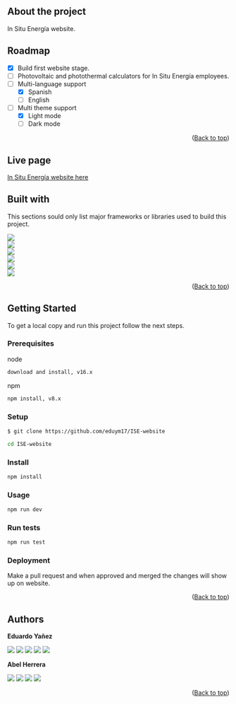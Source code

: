 ## About the project

In Situ Energía website.

## Roadmap

- [x] Build first website stage.
- [ ] Photovoltaic and photothermal calculators for In Situ Energía employees.
- [ ] Multi-language support
     - [x] Spanish
     - [ ] English
- [ ] Multi theme support
     - [x] Light mode
     - [ ] Dark mode

<p align="right">(<a href="#top">Back to top</a>)</p>

## Live page

[In Situ Energía website here](https://www.in-situ.com.mx)

## Built with

This sections sould only list major frameworks or libraries used to build this project.

[<img src="https://img.shields.io/badge/reactjs-%2320232a.svg?style=for-the-badge&logo=react&logoColor=%2361DAFB" />][ReactJS] <br/>
[<img src="https://img.shields.io/badge/redux-%23593d88.svg?style=for-the-badge&logo=redux&logoColor=white" />][ReduxJS] <br/>
[<img src="https://img.shields.io/badge/tailwindcss-%2338B2AC.svg?style=for-the-badge&logo=tailwind-css&logoColor=white" />][TailwindCSS] <br/>
[<img src="https://img.shields.io/badge/Vite-bd34fe?style=for-the-badge&logo=vite&logoColor=white" />][ViteJS] <br/>
[<img src="https://img.shields.io/badge/Node.js-43853D?style=for-the-badge&logo=node.js&logoColor=white" />][NodeJS] <br/>
[<img src="https://img.shields.io/badge/MongoDB-4EA94B?style=for-the-badge&logo=mongodb&logoColor=white" />][MongoDB] <br/>

[ReactJS]: https://reactjs.org/
[ReduxJS]: https://redux.js.org/
[TailwindCSS]: https://tailwindcss.com/
[ViteJS]: https://vitejs.dev/
[NodeJS]: https://nodejs.org/
[MongoDB]: https://www.mongodb.com/

<p align="right">(<a href="#top">Back to top</a>)</p>

## Getting Started

To get a local copy and run this project follow the next steps.

### Prerequisites
node
  ```sh
  download and install, v16.x
  ```

npm
  ```sh
  npm install, v8.x
  ```

### Setup

  ```sh
  $ git clone https://github.com/eduym17/ISE-website
  ```
  
  ```sh
  cd ISE-website
  ```

### Install

  ```sh
  npm install
  ```

### Usage

  ```sh
  npm run dev
  ```

### Run tests

  ```sh
  npm run test
  ```

### Deployment

 Make a pull request and when approved and merged the changes will show up on website.

<p align="right">(<a href="#top">Back to top</a>)</p>

## Authors

**Eduardo Yañez** 

[<img src="https://img.shields.io/badge/GitHub-100000?style=for-the-badge&logo=github&logoColor=white" />][github-lalo]
[<img src="https://img.shields.io/badge/Twitter-1DA1F2?style=for-the-badge&logo=twitter&logoColor=white" />][twitter-lalo]
[<img src="https://img.shields.io/badge/LinkedIn-0077B5?style=for-the-badge&logo=linkedin&logoColor=white" />][linkedin-lalo]
[<img src="https://img.shields.io/badge/Telegram-2CA5E0?style=for-the-badge&logo=telegram&logoColor=white" />][telegram-lalo]
[<img src="https://img.shields.io/badge/Mail-00C300?style=for-the-badge&logo=gmail&logoColor=white" />][mail-lalo]

[github-lalo]: https://github.com/eduym17
[twitter-lalo]: https://twitter.com/Edu_YM
[linkedin-lalo]: https://www.linkedin.com/in/eduardoym/
[telegram-lalo]: https://t.me/EduYM
[mail-lalo]: mailto:eduardo_yanez@live.com.mx

**Abel Herrera**

[<img src="https://img.shields.io/badge/GitHub-100000?style=for-the-badge&logo=github&logoColor=white" />][github-lino]
[<img src="https://img.shields.io/badge/Twitter-1DA1F2?style=for-the-badge&logo=twitter&logoColor=white" />][twitter-lino]
[<img src="https://img.shields.io/badge/LinkedIn-0077B5?style=for-the-badge&logo=linkedin&logoColor=white" />][linkedin-lino]
[<img src="https://img.shields.io/badge/Mail-00C300?style=for-the-badge&logo=gmail&logoColor=white" />][mail-lino]

[github-lino]: https://github.com/Lino09
[twitter-lino]: https://twitter.com/AbelHerreraZam1
[linkedin-lino]: https://www.linkedin.com/in/abelherreraz/
[mail-lino]: mailto:abel09hz@outlook.es

<p align="right">(<a href="#top">Back to top</a>)</p>
